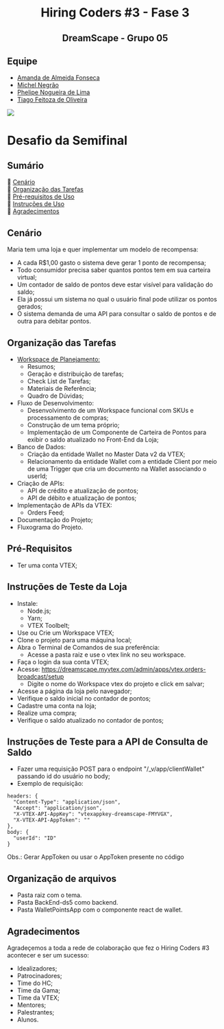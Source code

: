 <h1 align="center">Hiring Coders #3 - Fase 3</h1>
<h2 align="center">DreamScape - Grupo 05</h2>

## Equipe
* [Amanda de Almeida Fonseca](https://github.com/amandaalmeida20)
* [Michel Negrão](https://www.linkedin.com/in/michelnegrao/)
* [Phelipe Nogueira de Lima](https://www.linkedin.com/in/phenogueira/)
* [Tiago Feitoza de Oliveira](https://www.linkedin.com/in/tiago-feitoza-oliveira/)

<img src="https://dreamscape.vtexassets.com/assets/vtex.file-manager-graphql/images/923aab7b-457b-4a72-90f9-b4641f810fc2___ffe6b2b6cf146ec503007dc90e070d76.png"/>

<p hidden align="center">
  <img src="https://img.shields.io/badge/"/>
  <img src="https://img.shields.io/badge/"/>
  <img src="https://img.shields.io/badge/"/>
  <img src="https://img.shields.io/badge/"/>
  <img src="https://img.shields.io/badge/"/>
</p>

# Desafio da Semifinal
## Sumário
:small_blue_diamond: [Cenário](#Cenário)<br>
:small_blue_diamond: [Organização das Tarefas](#Organização-das-Tarefas)<br>
:small_blue_diamond: [Pré-requisitos de Uso](#Pré-requisitos-de-Uso)<br>
:small_blue_diamond: [Instruções de Uso](#Instruções-de-Uso)<br>
:small_blue_diamond: [Agradecimentos](#Agradecimentos)<br>

## Cenário
Maria tem uma loja e quer implementar um modelo de recompensa:
* A cada R$1,00 gasto o sistema deve gerar 1 ponto de recompensa;
* Todo consumidor precisa saber quantos pontos tem em sua carteira virtual;
* Um contador de saldo de pontos deve estar visível para validação do saldo;    
* Ela já possui um sistema no qual o usuário final pode utilizar os pontos gerados;
* O sistema demanda de uma API para consultar o saldo de pontos e de outra para debitar pontos.   
## Organização das Tarefas
- [Workspace de Planejamento:](https://whimsical.com/projeto-ds-5-HCz4VB3GSJ1eLUWnHtduBy@3CRerdhrAw7PqmDeWejvUVx3)
    - Resumos;    
    - Geração e distribuição de tarefas;
    - Check List de Tarefas;
    - Materiais de Referência;
    - Quadro de Dúvidas;
- Fluxo de Desenvolvimento:
    - Desenvolvimento de um Workspace funcional com SKUs e processamento de compras;
    - Construção de um tema próprio;
    - Implementação de um Componente de Carteira de Pontos para exibir o saldo atualizado no Front-End da Loja;
- Banco de Dados:
    - Criação da entidade Wallet no Master Data v2 da VTEX;
    - Relacionamento da entidade Wallet com a entidade Client por meio de uma Trigger que cria um documento na Wallet associando o userId;
- Criação de APIs:
    - API de crédito e atualização de pontos;
    - API de débito e atualização de pontos;
- Implementação de APIs da VTEX:
    - Orders Feed;
- Documentação do Projeto;
- Fluxograma do Projeto.

## Pré-Requisitos
- Ter uma conta VTEX;

## Instruções de Teste da Loja
- Instale:
    - Node.js;
    - Yarn;
    - VTEX Toolbelt;
- Use ou Crie um Workspace VTEX;
- Clone o projeto para uma máquina local;
- Abra o Terminal de Comandos de sua preferência:
  - Acesse a pasta raiz e use o vtex link no seu workspace.
- Faça o login da sua conta VTEX;
- Acesse: https://dreamscape.myvtex.com/admin/apps/vtex.orders-broadcast/setup
  - Digite o nome do Workspace vtex do projeto e click em salvar;
- Acesse a página da loja pelo navegador;
- Verifique o saldo inicial no contador de pontos;
- Cadastre uma conta na loja;
- Realize uma compra;
- Verifique o saldo atualizado no contador de pontos;

## Instruções de Teste para a API de Consulta de Saldo 
- Fazer uma requisição POST para o endpoint "/_v/app/clientWallet" passando id do usuário no body;
- Exemplo de requisição:
```
headers: {
  "Content-Type": "application/json",
  "Accept": "application/json",
  "X-VTEX-API-AppKey": "vtexappkey-dreamscape-FMYVGX",
  "X-VTEX-API-AppToken": ""
},
body: {
  "userId": "ID"
}
```
Obs.: Gerar AppToken ou usar o AppToken presente no código
## Organização de arquivos
- Pasta raiz com o tema.
- Pasta BackEnd-ds5 como backend.
- Pasta WalletPointsApp com o componente react de wallet.
## Agradecimentos
Agradeçemos a toda a rede de colaboração que fez o Hiring Coders #3 acontecer e ser um sucesso:     
- Idealizadores;
- Patrocinadores;
- Time do HC;
- Time da Gama;
- Time da VTEX;    
- Mentores;
- Palestrantes;    
- Alunos.